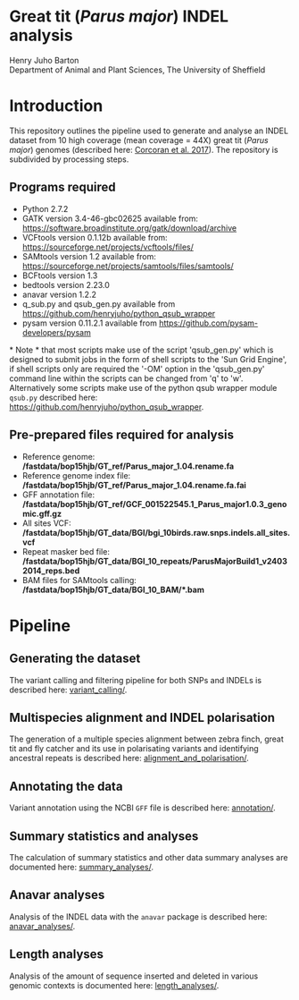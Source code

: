 # Great tit (*Parus major*) INDEL analysis
Henry Juho Barton  
Department of Animal and Plant Sciences, The University of Sheffield  

# Introduction

This repository outlines the pipeline used to generate and analyse an INDEL dataset from 10 high coverage (mean coverage = 44X) great tit (*Parus major*) genomes (described here: [Corcoran et al. 2017](https://academic.oup.com/gbe/article-lookup/doi/10.1093/gbe/evx213)). The repository is subdivided by processing steps.

## Programs required

  * Python 2.7.2
  * GATK version 3.4-46-gbc02625 available from: <https://software.broadinstitute.org/gatk/download/archive>
  * VCFtools version 0.1.12b available from: <https://sourceforge.net/projects/vcftools/files/>
  * SAMtools version 1.2 available from: <https://sourceforge.net/projects/samtools/files/samtools/>
  * BCFtools version 1.3 
  * bedtools version 2.23.0
  * anavar version 1.2.2
  * q_sub.py and qsub_gen.py available from <https://github.com/henryjuho/python_qsub_wrapper>
  * pysam version 0.11.2.1 available from <https://github.com/pysam-developers/pysam>

\* Note \* that most scripts make use of the script 'qsub_gen.py' which is designed to submit jobs in the form of shell scripts to the 'Sun Grid Engine', if shell scripts only are required the '-OM' option in the 'qsub_gen.py' command line within the scripts can be changed from 'q' to 'w'. Alternatively some scripts make use of the python qsub wrapper module ```qsub.py``` described here: <https://github.com/henryjuho/python_qsub_wrapper>.

## Pre-prepared files required for analysis

  * Reference genome: **/fastdata/bop15hjb/GT_ref/Parus_major_1.04.rename.fa**
  * Reference genome index file: **/fastdata/bop15hjb/GT_ref/Parus_major_1.04.rename.fa.fai**
  * GFF annotation file: **/fastdata/bop15hjb/GT_ref/GCF_001522545.1_Parus_major1.0.3_genomic.gff.gz**
  * All sites VCF: **/fastdata/bop15hjb/GT_data/BGI/bgi_10birds.raw.snps.indels.all_sites.vcf**
  * Repeat masker bed file: **/fastdata/bop15hjb/GT_data/BGI_10_repeats/ParusMajorBuild1_v24032014_reps.bed**
  * BAM files for SAMtools calling: **/fastdata/bop15hjb/GT_data/BGI_10_BAM/\*.bam**

# Pipeline

## Generating the dataset

The variant calling and filtering pipeline for both SNPs and INDELs is described here: [variant_calling/](variant_calling).

## Multispecies alignment and INDEL polarisation

The generation of a multiple species alignment between zebra finch, great tit and fly catcher and its use in polarisating variants and identifying ancestral repeats is described here: [alignment_and_polarisation/](alignment_and_polarisation).

## Annotating the data 

Variant annotation using the NCBI ```GFF``` file is described here: [annotation/](annotation).

## Summary statistics and analyses

The calculation of summary statistics and other data summary analyses are documented here: [summary_analyses/](summary_analyses).

## Anavar analyses

Analysis of the INDEL data with the ```anavar``` package is described here: [anavar_analyses/](anavar_analyses).

## Length analyses

Analysis of the amount of sequence inserted and deleted in various genomic contexts is documented here: [length_analyses/](length_analyses).
